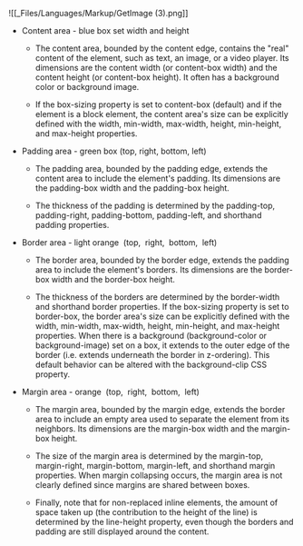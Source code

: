 
![[_Files/Languages/Markup/GetImage (3).png]]

- Content area - blue box set width and height 
    
    -   The content area, bounded by the content edge, contains the "real" content of the element, such as text, an image, or a video player. Its dimensions are the content width (or content-box width) and the content height (or content-box height). It often has a background color or background image. 
        
    
    -   If the box-sizing property is set to content-box (default) and if the element is a block element, the content area's size can be explicitly defined with the width, min-width, max-width, height, min-height, and max-height properties. 
        
    
-   Padding area - green box (top, right, bottom, left) 
    
    -   The padding area, bounded by the padding edge, extends the content area to include the element's padding. Its dimensions are the padding-box width and the padding-box height. 
        
    
    -   The thickness of the padding is determined by the padding-top, padding-right, padding-bottom, padding-left, and shorthand padding properties. 
        
    
-   Border area - light orange  (top,  right,  bottom,  left) 
    
    -   The border area, bounded by the border edge, extends the padding area to include the element's borders. Its dimensions are the border-box width and the border-box height. 
        
    
    -   The thickness of the borders are determined by the border-width and shorthand border properties. If the box-sizing property is set to border-box, the border area's size can be explicitly defined with the width, min-width, max-width, height, min-height, and max-height properties. When there is a background (background-color or background-image) set on a box, it extends to the outer edge of the border (i.e. extends underneath the border in z-ordering). This default behavior can be altered with the background-clip CSS property. 
        
    
-   Margin area - orange  (top,  right,  bottom,  left) 
    
    -   The margin area, bounded by the margin edge, extends the border area to include an empty area used to separate the element from its neighbors. Its dimensions are the margin-box width and the margin-box height. 
        
    
    -   The size of the margin area is determined by the margin-top, margin-right, margin-bottom, margin-left, and shorthand margin properties. When margin collapsing occurs, the margin area is not clearly defined since margins are shared between boxes. 
        
    
    -   Finally, note that for non-replaced inline elements, the amount of space taken up (the contribution to the height of the line) is determined by the line-height property, even though the borders and padding are still displayed around the content.